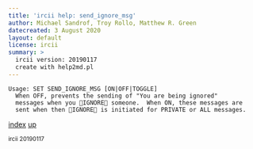 ```yaml
---
title: 'ircii help: send_ignore_msg'
author: Michael Sandrof, Troy Rollo, Matthew R. Green
datecreated: 3 August 2020
layout: default
license: ircii
summary: >
  ircii version: 20190117
  create with help2md.pl
---
```

```
Usage: SET SEND_IGNORE_MSG [ON|OFF|TOGGLE]
  When OFF, prevents the sending of "You are being ignored"
  messages when you IGNORE someone.  When ON, these messages are
  sent when then IGNORE is initiated for PRIVATE or ALL messages.
```

[index](index.html)
[up](..)

<small> ircii 20190117 </small>
